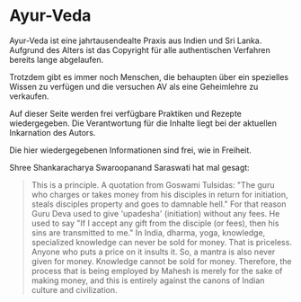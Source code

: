 # Ayur-Veda

Ayur-Veda ist eine jahrtausendealte Praxis aus Indien und Sri Lanka.
Aufgrund des Alters ist das Copyright für alle authentischen Verfahren bereits 
lange abgelaufen.

Trotzdem gibt es immer noch Menschen, die behaupten über ein spezielles Wissen 
zu verfügen und die versuchen AV als eine Geheimlehre zu verkaufen.

Auf dieser Seite werden frei verfügbare Praktiken und Rezepte wiedergegeben.
Die Verantwortung für die Inhalte liegt bei der aktuellen Inkarnation des 
Autors.

Die hier wiedergegebenen Informationen sind frei, wie in Freiheit.

Shree Shankaracharya Swaroopanand Saraswati hat mal gesagt:

> This is a principle. A quotation from Goswami Tulsidas:
"The guru who charges or takes money from his disciples in return
for initiation, steals disciples property and goes to damnable hell."
For that reason Guru Deva used to give 'upadesha' (initiation) without
any fees. He used to say "If I accept any gift from the disciple
(or fees), then his sins are transmitted to me." 
In India, dharma, yoga, knowledge, specialized knowledge can never be sold for
money.
That is priceless. Anyone who puts a price on it insults it. So, a
mantra is also never given for money. Knowledge cannot be sold for
money. Therefore, the process that is being employed by Mahesh is
merely for the sake of making money, and this is entirely against
the canons of Indian culture and civilization.
